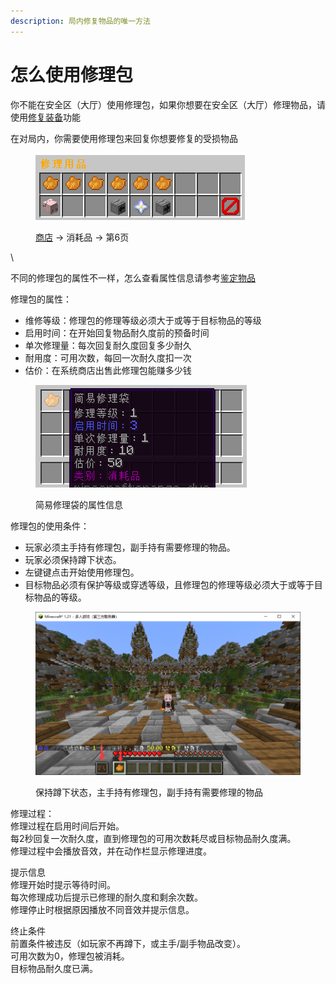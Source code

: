 ```yaml
---
description: 局内修复物品的唯一方法
---
```


# 怎么使用修理包

你不能在安全区（大厅）使用修理包，如果你想要在安全区（大厅）修理物品，请使用[修复装备](xin-shou-kuai-su-shang-shou/you-xi-liu-cheng/xiu-fu-shou-sun-de-zhuang-bei.md)功能

在对局内，你需要使用修理包来回复你想要修复的受损物品

<figure><img src=".gitbook/assets/image (1).png" alt=""><figcaption><p><a href="xin-shou-kuai-su-shang-shou/you-xi-liu-cheng/zhan-qian-zhun-bei/xi-tong-shang-dian.md">商店</a> -> 消耗品 -> 第6页</p></figcaption></figure>

\


不同的修理包的属性不一样，怎么查看属性信息请参考[鉴定物品](xin-shou-kuai-su-shang-shou/zen-me-jian-ding-wu-pin.md)

修理包的属性：

* 维修等级：修理包的修理等级必须大于或等于目标物品的等级
* 启用时间：在开始回复物品耐久度前的预备时间
* 单次修理量：每次回复耐久度回复多少耐久
* 耐用度：可用次数，每回一次耐久度扣一次
* 估价：在系统商店出售此修理包能赚多少钱

<figure><img src=".gitbook/assets/image (3).png" alt=""><figcaption><p>简易修理袋的属性信息</p></figcaption></figure>

修理包的使用条件：

* 玩家必须主手持有修理包，副手持有需要修理的物品。
* 玩家必须保持蹲下状态。
* 左键键点击开始使用修理包。
* 目标物品必须有保护等级或穿透等级，且修理包的修理等级必须大于或等于目标物品的等级。

<figure><img src=".gitbook/assets/image (4).png" alt=""><figcaption><p>保持蹲下状态，主手持有修理包，副手持有需要修理的物品</p></figcaption></figure>

修理过程：\
修理过程在启用时间后开始。\
每2秒回复一次耐久度，直到修理包的可用次数耗尽或目标物品耐久度满。\
修理过程中会播放音效，并在动作栏显示修理进度。



提示信息\
修理开始时提示等待时间。\
每次修理成功后提示已修理的耐久度和剩余次数。\
修理停止时根据原因播放不同音效并提示信息。



终止条件\
前置条件被违反（如玩家不再蹲下，或主手/副手物品改变）。\
可用次数为0，修理包被消耗。\
目标物品耐久度已满。
